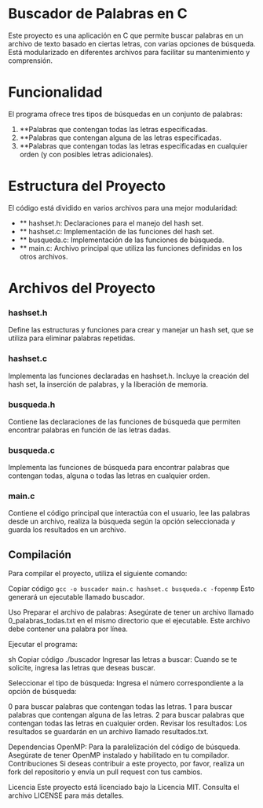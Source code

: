 # Buscador de Palabras en C 
Este proyecto es una aplicación en C que permite buscar palabras en un archivo de texto basado en ciertas letras, con varias opciones de búsqueda. Está modularizado en diferentes archivos para facilitar su mantenimiento y comprensión.

# Funcionalidad
El programa ofrece tres tipos de búsquedas en un conjunto de palabras:

1. **Palabras que contengan todas las letras especificadas.
2. **Palabras que contengan alguna de las letras especificadas.
3. **Palabras que contengan todas las letras especificadas en cualquier orden (y con posibles letras adicionales).
# Estructura del Proyecto
El código está dividido en varios archivos para una mejor modularidad:

- ** hashset.h: Declaraciones para el manejo del hash set.
- ** hashset.c: Implementación de las funciones del hash set. 
- ** busqueda.c: Implementación de las funciones de búsqueda.
- ** main.c: Archivo principal que utiliza las funciones definidas en los otros archivos.
# Archivos del Proyecto
### hashset.h
Define las estructuras y funciones para crear y manejar un hash set, que se utiliza para eliminar palabras repetidas.

### hashset.c
Implementa las funciones declaradas en hashset.h. Incluye la creación del hash set, la inserción de palabras, y la liberación de memoria.

### busqueda.h
Contiene las declaraciones de las funciones de búsqueda que permiten encontrar palabras en función de las letras dadas.

### busqueda.c
Implementa las funciones de búsqueda para encontrar palabras que contengan todas, alguna o todas las letras en cualquier orden.

### main.c
Contiene el código principal que interactúa con el usuario, lee las palabras desde un archivo, realiza la búsqueda según la opción seleccionada y guarda los resultados en un archivo.

## Compilación
Para compilar el proyecto, utiliza el siguiente comando:


Copiar código
`gcc -o buscador main.c hashset.c busqueda.c -fopenmp`
Esto generará un ejecutable llamado buscador.

Uso
Preparar el archivo de palabras: Asegúrate de tener un archivo llamado 0_palabras_todas.txt en el mismo directorio que el ejecutable. Este archivo debe contener una palabra por línea.

Ejecutar el programa:

sh
Copiar código
./buscador
Ingresar las letras a buscar: Cuando se te solicite, ingresa las letras que deseas buscar.

Seleccionar el tipo de búsqueda: Ingresa el número correspondiente a la opción de búsqueda:

0 para buscar palabras que contengan todas las letras.
1 para buscar palabras que contengan alguna de las letras.
2 para buscar palabras que contengan todas las letras en cualquier orden.
Revisar los resultados: Los resultados se guardarán en un archivo llamado resultados.txt.

Dependencias
OpenMP: Para la paralelización del código de búsqueda. Asegúrate de tener OpenMP instalado y habilitado en tu compilador.
Contribuciones
Si deseas contribuir a este proyecto, por favor, realiza un fork del repositorio y envía un pull request con tus cambios.

Licencia
Este proyecto está licenciado bajo la Licencia MIT. Consulta el archivo LICENSE para más detalles.


